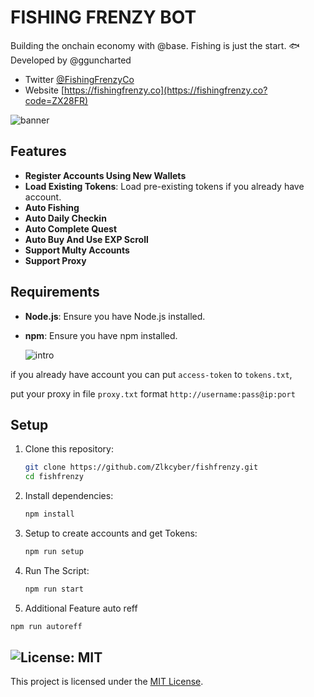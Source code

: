 # FISHING FRENZY BOT

Building the onchain economy with @base. Fishing is just the start. 🐟 Developed by @gguncharted

- Twitter [@FishingFrenzyCo](https://x.com/fishingfrenzyco)
- Website [https://fishingfrenzy.co](https://fishingfrenzy.co?code=ZX28FR)

![banner](image.png)

## Features

- **Register Accounts Using New Wallets**
- **Load Existing Tokens**: Load pre-existing tokens if you already have account.
- **Auto Fishing**
- **Auto Daily Checkin**
- **Auto Complete Quest**
- **Auto Buy And Use EXP Scroll**
- **Support Multy Accounts**
- **Support Proxy**

## Requirements

- **Node.js**: Ensure you have Node.js installed.
- **npm**: Ensure you have npm installed.

  ![intro](image-1.png)

if you already have account you can put `access-token` to `tokens.txt`,

put your proxy in file `proxy.txt` format `http://username:pass@ip:port`

## Setup

1. Clone this repository:
   ```bash
   git clone https://github.com/Zlkcyber/fishfrenzy.git
   cd fishfrenzy
   ```
2. Install dependencies:
   ```bash
   npm install
   ```
3. Setup to create accounts and get Tokens:
   ```bash
   npm run setup
   ```
4. Run The Script:
   ```bash
   npm run start
   ```
5. Additional Feature auto reff
  ```bash
  npm run autoreff
  ```
## ![License: MIT](https://img.shields.io/badge/License-MIT-yellow.svg)

This project is licensed under the [MIT License](LICENSE).
